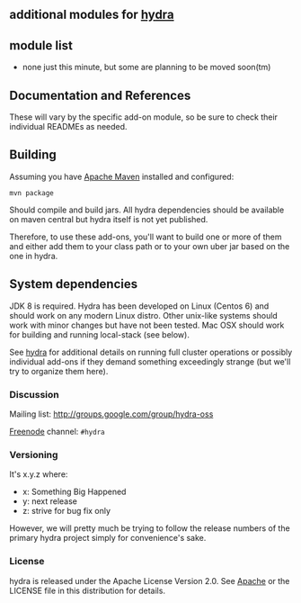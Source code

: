 ## additional modules for [hydra](https://github.com/addthis/hydra)

## module list
- none just this minute, but some are planning to be moved soon(tm)

## Documentation and References

These will vary by the specific add-on module, so be sure to check
their individual READMEs as needed.

## Building

Assuming you have [Apache Maven](http://maven.apache.org/) installed
and configured:

    mvn package

Should compile and build jars.  All hydra dependencies should be
available on maven central but hydra itself is not yet published.

Therefore, to use these add-ons, you'll want to build one or more
of them and either add them to your class path or to your own uber
jar based on the one in hydra.

## System dependencies

JDK 8 is required.  Hydra has been developed on Linux (Centos 6) and
should work on any modern Linux distro.  Other unix-like systems
should work with minor changes but have not been tested.  Mac OSX
should work for building and running local-stack (see below).

See [hydra](https://github.com/addthis/hydra) for additional details
on running full cluster operations or possibly individual add-ons if
they demand something exceedingly strange (but we'll try to organize
them here).

### Discussion

Mailing list: http://groups.google.com/group/hydra-oss

[Freenode](http://freenode.net/) channel: `#hydra`

### Versioning

It's x.y.z where:

 * x: Something Big Happened
 * y: next release
 * z: strive for bug fix only

However, we will pretty much be trying to follow the release
numbers of the primary hydra project simply for convenience's
sake.

### License

hydra is released under the Apache License Version 2.0.  See
[Apache](http://www.apache.org/licenses/LICENSE-2.0) or the LICENSE
file in this distribution for details.

